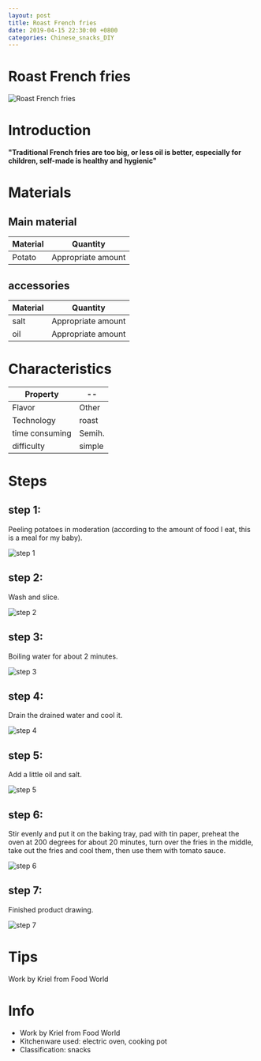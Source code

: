 ```yaml
---
layout: post
title: Roast French fries
date: 2019-04-15 22:30:00 +0800
categories: Chinese_snacks_DIY
---
```


# Roast French fries

![Roast French fries]({{site.baseurl}}/img/413783/413783.jpg)

# Introduction

**"Traditional French fries are too big, or less oil is better, especially for children, self-made is healthy and hygienic"**

# Materials


## Main material

Material|Quantity
--|--
Potato|Appropriate amount

## accessories

Material|Quantity
--|--
salt|Appropriate amount
oil|Appropriate amount

# Characteristics

Property|--
--|--
Flavor|Other
Technology|roast
time consuming|Semih.
difficulty|simple

# Steps

## step 1:

Peeling potatoes in moderation (according to the amount of food I eat, this is a meal for my baby).

![step 1]({{site.baseurl}}/img/413783/1.jpg)

## step 2:

Wash and slice.

![step 2]({{site.baseurl}}/img/413783/2.jpg)

## step 3:

Boiling water for about 2 minutes.

![step 3]({{site.baseurl}}/img/413783/3.jpg)

## step 4:

Drain the drained water and cool it.

![step 4]({{site.baseurl}}/img/413783/4.jpg)

## step 5:

Add a little oil and salt.

![step 5]({{site.baseurl}}/img/413783/5.jpg)

## step 6:

Stir evenly and put it on the baking tray, pad with tin paper, preheat the oven at 200 degrees for about 20 minutes, turn over the fries in the middle, take out the fries and cool them, then use them with tomato sauce.

![step 6]({{site.baseurl}}/img/413783/6.jpg)

## step 7:

Finished product drawing.

![step 7]({{site.baseurl}}/img/413783/7.jpg)

# Tips

Work by Kriel from Food World

# Info

- Work by Kriel from Food World
- Kitchenware used: electric oven, cooking pot
- Classification: snacks
